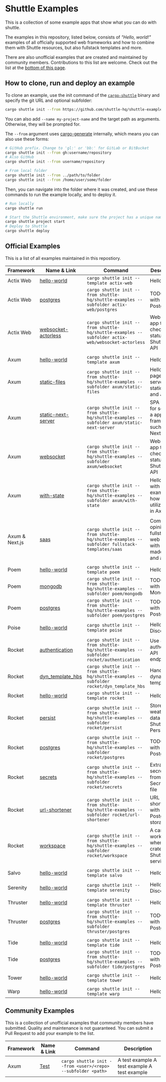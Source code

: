 # Shuttle Examples

This is a collection of some example apps that show what you can do with shuttle.

The examples in this repository, listed below, consists of *"Hello, world!"* examples of all officially supported web frameworks and how to combine them with Shuttle resources, but also fullstack templates and more.

There are also unofficial examples that are created and maintained by community members.
Contributions to this list are welcome.
Check out the list at the [bottom of this page](#community-examples).

## How to clone, run and deploy an example

To clone an example, use the init command of the [`cargo-shuttle`](https://docs.shuttle.rs/introduction/installation) binary and specify the git URL and optional subfolder:

```bash
cargo shuttle init --from https://github.com/shuttle-hq/shuttle-examples --subfolder axum/hello-world
```

You can also add `--name my-project-name` and the target path as arguments. Otherwise, they will be prompted for.

The `--from` argument uses [cargo-generate](https://cargo-generate.github.io/cargo-generate/) internally, which means you can also use these forms:

```bash
# GitHub prefix. Change to 'gl:' or 'bb:' for GitLab or BitBucket
cargo shuttle init --from gh:username/repository
# Also GitHub
cargo shuttle init --from username/repository

# From local folder
cargo shuttle init --from ../path/to/folder
cargo shuttle init --from /home/user/some/folder
```

Then, you can navigate into the folder where it was created, and use these commands to run the example locally, and to deploy it.

```bash
# Run locally
cargo shuttle run

# Start the Shuttle environment, make sure the project has a unique name
cargo shuttle project start
# Deploy to Shuttle
cargo shuttle deploy
```

## Official Examples

This is a list of all examples maintained in this repostiory.

**Framework** | **Name & Link** | **Command** | **Description**
--------------|-----------------|-------------|----------------
Actix Web | [hello-world](./actix-web/hello-world/) | `cargo shuttle init --template actix-web` | Hello World
Actix Web | [postgres](./actix-web/postgres/) | `cargo shuttle init --from shuttle-hq/shuttle-examples --subfolder actix-web/postgres` | TODO app with a Postgres DB
Actix Web | [websocket-actorless](./actix-web/websocket-actorless/) | `cargo shuttle init --from shuttle-hq/shuttle-examples --subfolder actix-web/websocket-actorless` | Websocket app that checks the status of Shuttle's API
|||
Axum | [hello-world](./axum/hello-world/) | `cargo shuttle init --template axum` | Hello World
Axum | [static-files](./axum/static-files/) | `cargo shuttle init --from shuttle-hq/shuttle-examples --subfolder axum/static-files` | Hello World page that serves static HTML and JS files
Axum | [static-next-server](./axum/static-next-server/) | `cargo shuttle init --from shuttle-hq/shuttle-examples --subfolder axum/static-next-server` | SPA server for serving a apps from frameworks such as Next.js
Axum | [websocket](./axum/websocket/) | `cargo shuttle init --from shuttle-hq/shuttle-examples --subfolder axum/websocket` | Websocket app that checks the status of Shuttle's API
Axum | [with-state](./axum/with-state/) | `cargo shuttle init --from shuttle-hq/shuttle-examples --subfolder axum/with-state` | Hello World with example of how to utilize State in Axum
|||
Axum & Next.js | [saas](./fullstack-templates/saas/) | `cargo shuttle init --from shuttle-hq/shuttle-examples --subfolder fullstack-templates/saas` | Competent opinionated fullstack web app with pre-made routes and assets
|||
Poem | [hello-world](./poem/hello-world/) | `cargo shuttle init --template poem` | Hello World
Poem | [mongodb](./poem/mongodb/) | `cargo shuttle init --from shuttle-hq/shuttle-examples --subfolder poem/mongodb` | TODO app with MongoDB
Poem | [postgres](./poem/postgres/) | `cargo shuttle init --from shuttle-hq/shuttle-examples --subfolder poem/postgres` | TODO app with a Postgres DB
|||
Poise | [hello-world](./poise/hello-world/) | `cargo shuttle init --template poise` | Hello World Discord bot
|||
Rocket | [authentication](./rocket/authentication/) | `cargo shuttle init --from shuttle-hq/shuttle-examples --subfolder rocket/authentication` | Use JWT to authenticate API endpoints
Rocket | [dyn_template_hbs](./rocket/dyn_template_hbs/) | `cargo shuttle init --from shuttle-hq/shuttle-examples --subfolder rocket/dyn_template_hbs` | Handlebars dynamic templates
Rocket | [hello-world](./rocket/hello-world/) | `cargo shuttle init --template rocket` | Hello World
Rocket | [persist](./rocket/persist/) | `cargo shuttle init --from shuttle-hq/shuttle-examples --subfolder rocket/persist` | Store weather data with Shuttle Persist
Rocket | [postgres](./rocket/postgres/) | `cargo shuttle init --from shuttle-hq/shuttle-examples --subfolder rocket/postgres` | TODO app with a Postgres DB
Rocket | [secrets](./rocket/secrets/) | `cargo shuttle init --from shuttle-hq/shuttle-examples --subfolder rocket/secrets` | Extract secrets from your Secrets.toml file
Rocket | [url-shortener](./rocket/url-shortener/) | `cargo shuttle init --from shuttle-hq/shuttle-examples --subfolder rocket/url-shortener` | URL shortener with Postgres storage
Rocket | [workspace](./rocket/workspace/) | `cargo shuttle init --from shuttle-hq/shuttle-examples --subfolder rocket/workspace` | A cargo workspace where one crate is a Shuttle service
|||
Salvo | [hello-world](./salvo/hello-world/) | `cargo shuttle init --template salvo` | Hello World
|||
Serenity | [hello-world](./serenity/hello-world/) | `cargo shuttle init --template serenity` | Hello World Discord bot
|||
Thruster | [hello-world](./thruster/hello-world/) | `cargo shuttle init --template thruster` | Hello World
Thruster | [postgres](./thruster/postgres/) | `cargo shuttle init --from shuttle-hq/shuttle-examples --subfolder thruster/postgres` | TODO app with a Postgres DB
|||
Tide | [hello-world](./tide/hello-world/) | `cargo shuttle init --template tide` | Hello World
Tide | [postgres](./tide/postgres/) | `cargo shuttle init --from shuttle-hq/shuttle-examples --subfolder tide/postgres` | TODO app with a Postgres DB
|||
Tower | [hello-world](./tower/hello-world/) | `cargo shuttle init --template tower` | Hello World
|||
Warp | [hello-world](./warp/hello-world/) | `cargo shuttle init --template warp` | Hello World

## Community Examples

This is a collection of unofficial examples that community members have submitted.
Quality and maintenance is not guaranteed.
You can submit a Pull Request to add your example to the list.

<!--
############ TO ADD TO THE LIST ############

1. Your example should be in a public repository.
2. If it has a license, it should allow users to copy and modify the code.
3. Keep the list sorted by Framework name, then Example name.

### You can copy this line and fill in the placeholders:

<FRAMEWORK> | [<NAME>](<LINK_TO_REPO>) | `cargo shuttle init --from <USER>/<REPO> --subfolder <PATH>` | <DESCRIPTION>

- If the example is in the root of the repo, you can remove the --subfolder argument.
- Add `gl:` or `bb:` prefix for examples hosted on GitLab or BitBucket (see examples at the top).

############################################
-->

**Framework** | **Name & Link** | **Command** | **Description**
--------------|-----------------|-------------|----------------
Axum | [Test](https://github.com/user/repo) | `cargo shuttle init --from <user>/<repo> --subfolder <path>` | A test example A test example A test example
